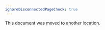 ```yaml
---
ignoreDisconnectedPageCheck: true
---
```


This document was moved to [another location](../../retrospectives/3_4.md).
